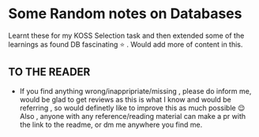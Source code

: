 # Some Random notes on Databases

Learnt these for my KOSS Selection task and then extended some of the learnings as found DB fascinating :star: . Would add more of content in this.

## TO THE READER

- If you find anything wrong/inappripriate/missing , please do inform me, would be glad to get reviews as this is what I know and would be referring , so would definetly like to improve this as much possible :relieved:
Also , anyone with any reference/reading material can make a pr with the link to the readme, or dm me anywhere you find me. 
